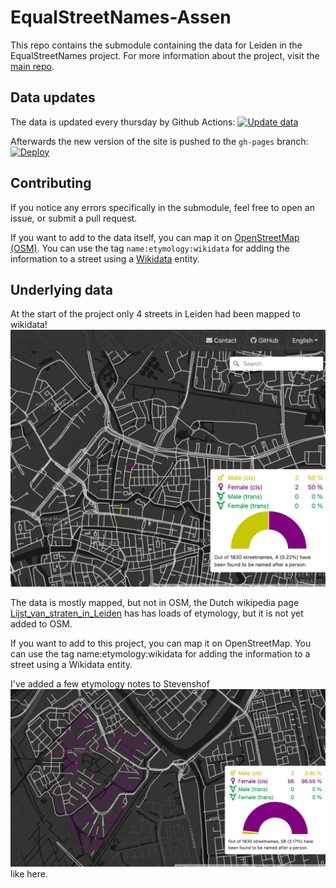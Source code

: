 # EqualStreetNames-Assen

This repo contains the submodule containing the data for Leiden in the EqualStreetNames project. For more information about the project, visit the [main repo](https://github.com/EqualStreetNames/equalstreetnames).

## Data updates

The data is updated every thursday by Github Actions:
[![Update data](https://github.com/EqualStreetNames/equalstreetnames-leiden/actions/workflows/update-data.yml/badge.svg)](https://github.com/EqualStreetNames/equalstreetnames-leiden/actions/workflows/update-data.yml)

Afterwards the new version of the site is pushed to the `gh-pages` branch:
[![Deploy](https://github.com/EqualStreetNames/equalstreetnames-leiden/actions/workflows/deploy.yml/badge.svg)](https://github.com/EqualStreetNames/equalstreetnames-leiden/actions/workflows/deploy.yml)

## Contributing

If you notice any errors specifically in the submodule, feel free to open an issue, or submit a pull request.

If you want to add to the data itself, you can map it on [OpenStreetMap (OSM)](https://osm.org/). You can use the tag `name:etymology:wikidata` for adding the information to a street using a [Wikidata](https://wikidata.org) entity.



## Underlying data
At the start of the project only 4 streets in Leiden had been mapped to wikidata!
![](sad_state_2021-05-02.png)

The data is mostly mapped, but not in OSM, the Dutch wikipedia page [Lijst_van_straten_in_Leiden](https://nl.wikipedia.org/wiki/Lijst_van_straten_in_Leiden) has
has loads of etymology, but it is not yet added to OSM.

If you want to add to this project, you can map it on OpenStreetMap.
You can use the tag name:etymology:wikidata for adding the information to a street using a Wikidata entity.

I've added a few etymology notes to Stevenshof ![](added_streets.png) like here. 
